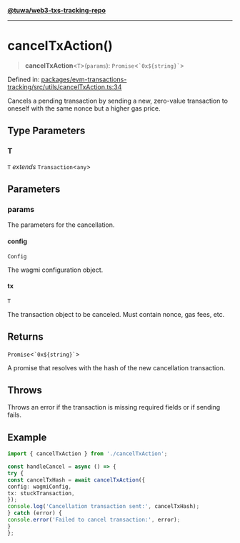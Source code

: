 [**@tuwa/web3-txs-tracking-repo**](../../../README.md)

***

# cancelTxAction()

> **cancelTxAction**\<`T`\>(`params`): `Promise`\<`` `0x${string}` ``\>

Defined in: [packages/evm-transactions-tracking/src/utils/cancelTxAction.ts:34](https://github.com/TuwaIO/web3-transactions-tracking/blob/b15830caeb9f515b3d96db7ae5c355861a7c93a1/packages/evm-transactions-tracking/src/utils/cancelTxAction.ts#L34)

Cancels a pending transaction by sending a new, zero-value transaction to oneself
with the same nonce but a higher gas price.

## Type Parameters

### T

`T` *extends* `Transaction`\<`any`\>

## Parameters

### params

The parameters for the cancellation.

#### config

`Config`

The wagmi configuration object.

#### tx

`T`

The transaction object to be canceled. Must contain nonce, gas fees, etc.

## Returns

`Promise`\<`` `0x${string}` ``\>

A promise that resolves with the hash of the new cancellation transaction.

## Throws

Throws an error if the transaction is missing required fields or if sending fails.

## Example

```ts
import { cancelTxAction } from './cancelTxAction';

const handleCancel = async () => {
try {
const cancelTxHash = await cancelTxAction({
config: wagmiConfig,
tx: stuckTransaction,
});
console.log('Cancellation transaction sent:', cancelTxHash);
} catch (error) {
console.error('Failed to cancel transaction:', error);
}
};
```
